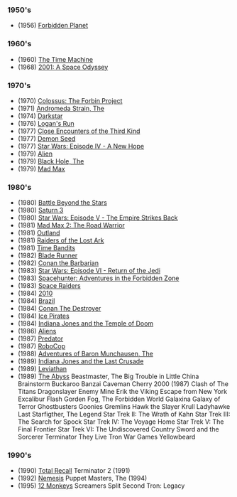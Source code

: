 ### 1950's

- (1956) [Forbidden Planet](https://www.imdb.com/title/tt0049223)

### 1960's

- (1960) [The Time Machine](https://www.imdb.com/title/tt0054387)
- (1968) [2001: A Space Odyssey](https://www.imdb.com/title/tt0062622)

### 1970's

- (1970) [Colossus: The Forbin Project](https://www.imdb.com/title/tt0064177)
- (1971) [Andromeda Strain, The](https://www.imdb.com/title/tt0066769)
- (1974) [Darkstar](https://www.imdb.com/title/tt0069945)
- (1976) [Logan's Run](https://www.imdb.com/title/tt0074812)
- (1977) [Close Encounters of the Third Kind](https://www.imdb.com/title/tt0075860)
- (1977) [Demon Seed](https://www.imdb.com/title/tt0075931) 
- (1977) [Star Wars: Episode IV - A New Hope](https://www.imdb.com/title/tt0076759)
- (1979) [Alien](https://www.imdb.com/title/tt0078748)
- (1979) [Black Hole, The](https://www.imdb.com/title/tt0078869)
- (1979) [Mad Max](https://www.imdb.com/title/tt0079501)

### 1980's

- (1980) [Battle Beyond the Stars](https://www.imdb.com/title/tt0080421)
- (1980) [Saturn 3](https://www.imdb.com/title/tt0079285)
- (1980) [Star Wars: Episode V - The Empire Strikes Back](https://www.imdb.com/title/tt0080684)
- (1981) [Mad Max 2: The Road Warrior](https://www.imdb.com/title/tt0082694)
- (1981) [Outland](https://www.imdb.com/title/tt0082869)
- (1981) [Raiders of the Lost Ark](https://www.imdb.com/title/tt0082971)
- (1981) [Time Bandits](https://www.imdb.com/title/tt0081633)
- (1982) [Blade Runner](https://www.imdb.com/title/tt0083658)
- (1982) [Conan the Barbarian](https://www.imdb.com/title/tt0082198)
- (1983) [Star Wars: Episode VI - Return of the Jedi](https://www.imdb.com/title/tt0086190)
- (1983) [Spacehunter: Adventures in the Forbidden Zone](https://www.imdb.com/title/tt0086346)
- (1983) [Space Raiders](https://www.imdb.com/title/tt0086345/)
- (1984) [2010](https://www.imdb.com/title/tt0086837)
- (1984) [Brazil](https://www.imdb.com/title/tt0088846)
- (1984) [Conan The Destroyer](https://www.imdb.com/title/tt0087078)
- (1984) [Ice Pirates](https://www.imdb.com/title/tt0087451)
- (1984) [Indiana Jones and the Temple of Doom](https://www.imdb.com/title/tt0087469)
- (1986) [Aliens](https://www.imdb.com/title/tt0090605)
- (1987) [Predator](https://www.imdb.com/title/tt0093773)
- (1987) [RoboCop](https://www.imdb.com/title/tt0093870)
- (1988) [Adventures of Baron Munchausen, The](https://www.imdb.com/title/tt0096764)
- (1989) [Indiana Jones and the Last Crusade](https://www.imdb.com/title/tt0097576)
- (1989) [Leviathan](https://www.imdb.com/title/tt0097737)
- (1989) [The Abyss](https://www.imdb.com/title/tt0096754)
Beastmaster, The
Big Trouble in Little China
Brainstorm
Buckaroo Banzai
Caveman
Cherry 2000 (1987)
Clash of The Titans
Dragonslayer
Enemy Mine
Erik the Viking
Escape from New York
Excalibur
Flash Gorden
Fog, The
Forbidden World
Galaxina
Galaxy of Terror
Ghostbusters
Goonies
Gremlins
Hawk the Slayer
Krull
Ladyhawke
Last Starfigther, The
Legend
Star Trek II: The Wrath of Kahn
Star Trek III: The Search for Spock
Star Trek IV: The Voyage Home
Star Trek V: The Final Frontier
Star Trek VI: The Undiscovered Country
Sword and the Sorcerer
Terminator
They Live
Tron
War Games
Yellowbeard

### 1990's

- (1990) [Total Recall](https://www.imdb.com/title/tt0100802)
Terminator 2 (1991)
- (1992) [Nemesis](https://www.imdb.com/title/tt0107668)
Puppet Masters, The (1994)
- (1995) [12 Monkeys](https://www.imdb.com/title/tt0114746)
Screamers
Split Second
Tron: Legacy



